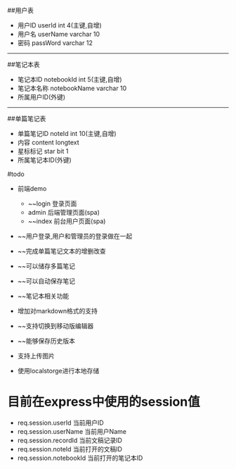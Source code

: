 ##用户表
- 用户ID userId int 4(主键,自增)
- 用户名 userName varchar 10
- 密码 passWord varchar 12
---

##笔记本表
- 笔记本ID notebookId int 5(主键,自增)
- 笔记本名称 notebookName varchar 10
- 所属用户ID(外键)
---

##单篇笔记表
- 单篇笔记ID noteId int 10(主键,自增)
- 内容 content longtext
- 星标标记 star bit 1
- 所属笔记本ID(外键)

#todo
- 前端demo
    - ~~login 登录页面
    - admin 后端管理页面(spa)
    - ~~index 前台用户页面(spa)
- ~~用户登录,用户和管理员的登录做在一起
- ~~完成单篇笔记文本的增删改查
- ~~可以储存多篇笔记
- ~~可以自动保存笔记
- ~~笔记本相关功能
- 增加对markdown格式的支持
- ~~支持切换到移动版编辑器
- ~~能够保存历史版本

- 支持上传图片
- 使用localstorge进行本地存储


# 目前在express中使用的session值
- req.session.userId 当前用户ID
- req.session.userName 当前用户Name
- req.session.recordId 当前文稿记录ID
- req.session.noteId 当前打开的文稿ID
- req.session.notebookId 当前打开的笔记本ID
